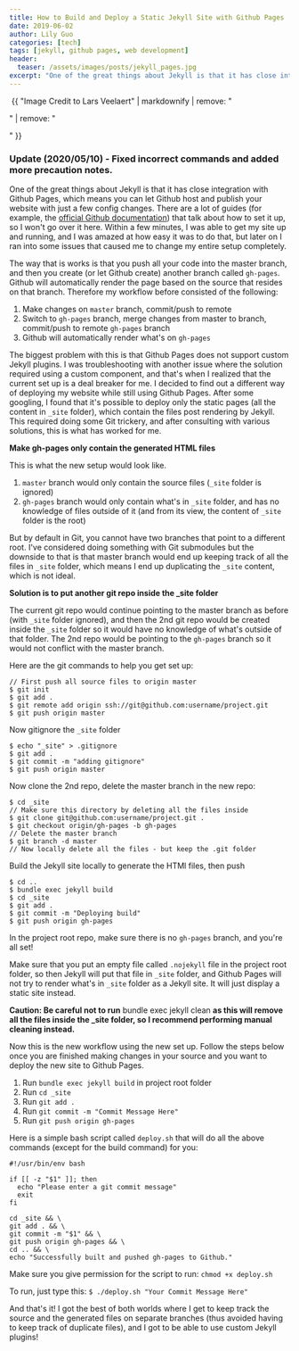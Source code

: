 ```yaml
---
title: How to Build and Deploy a Static Jekyll Site with Github Pages
date: 2019-06-02
author: Lily Guo
categories: [tech]
tags: [jekyll, github pages, web development]
header:
  teaser: /assets/images/posts/jekyll_pages.jpg
excerpt: "One of the great things about Jekyll is that it has close integration with Github Pages, which means you can let Github host and publish your website with just a few config changes. There are a lot of guides (for example, the [official Github documentation](https://help.github.com/en/articles/setting-up-your-github-pages-site-locally-with-jekyll)) that talk about how to set it up, so I won't go over it here."
---
```

<div class="archive__item-teaser">
    <img src="{{ site.url }}{{ site.baseurl }}/assets/images/posts/jekyll_pages.jpg" alt="">
    <span class="archive__item-caption">{{ "Image Credit to Lars Veelaert" | markdownify | remove: "<p>" | remove: "</p>" }}</span>
</div>

<p></p>

### Update (2020/05/10) - Fixed incorrect commands and added more precaution notes.

<p></p>

One of the great things about Jekyll is that it has close integration with Github Pages, which means you can let Github host and publish your website with just a few config changes. There are a lot of guides (for example, the [official Github documentation](https://help.github.com/en/articles/setting-up-your-github-pages-site-locally-with-jekyll)) that talk about how to set it up, so I won't go over it here. Within a few minutes, I was able to get my site up and running, and I was amazed at how easy it was to do that, but later on I ran into some issues that caused me to change my entire setup completely. 

The way that is works is that you push all your code into the master branch, and then you create (or let Github create) another branch called `gh-pages`. Github will automatically render the page based on the source that resides on that branch. Therefore my workflow before consisted of the following:

1. Make changes on `master` branch, commit/push to remote
2. Switch to `gh-pages` branch, merge changes from master to branch, commit/push to remote `gh-pages` branch
3. Github will automatically render what's on `gh-pages`

The biggest problem with this is that Github Pages does not support custom Jekyll plugins. I was troubleshooting with another issue where the solution required using a custom component, and that's when I realized that the current set up is a deal breaker for me. I decided to find out a different way of deploying my website while still using Github Pages. After some googling, I found that it's possible to deploy only the static pages (all the content in `_site` folder), which contain the files post rendering by Jekyll. This required doing some Git trickery, and after consulting with various solutions, this is what has worked for me.

**Make gh-pages only contain the generated HTML files**

This is what the new setup would look like.

1. `master` branch would only contain the source files (`_site` folder is ignored)
2. `gh-pages` branch would only contain what's in `_site` folder, and has no knowledge of files outside of it (and from its view, the content of `_site` folder is the root)

But by default in Git, you cannot have two branches that point to a different root. I've considered doing something with Git submodules but the downside to that is that master branch would end up keeping track of all the files in `_site` folder, which means I end up duplicating the `_site` content, which is not ideal.

**Solution is to put another git repo inside the _site folder**

The current git repo would continue pointing to the master branch as before (with `_site` folder ignored), and then the 2nd git repo would be created inside the `_site` folder so it would have no knowledge of what's outside of that folder. The 2nd repo would be pointing to the `gh-pages` branch so it would not conflict with the master branch.

Here are the git commands to help you get set up:

```
// First push all source files to origin master
$ git init
$ git add .
$ git remote add origin ssh://git@github.com:username/project.git
$ git push origin master
```

Now gitignore the `_site` folder

```
$ echo "_site" > .gitignore
$ git add .
$ git commit -m "adding gitignore"
$ git push origin master
```

Now clone the 2nd repo, delete the master branch in the new repo:
```
$ cd _site
// Make sure this directory by deleting all the files inside
$ git clone git@github.com:username/project.git .
$ git checkout origin/gh-pages -b gh-pages
// Delete the master branch
$ git branch -d master
// Now locally delete all the files - but keep the .git folder
```
Build the Jekyll site locally to generate the HTMl files, then push
```
$ cd ..
$ bundle exec jekyll build
$ cd _site
$ git add .
$ git commit -m "Deploying build"
$ git push origin gh-pages
```
In the project root repo, make sure there is no `gh-pages` branch, and you're all set!

Make sure that you put an empty file called `.nojekyll` file in the project root folder, so then Jekyll will put that file in `_site` folder, and Github Pages will not try to render what's in `_site` folder as a Jekyll site. It will just display a static site instead.

**Caution: Be careful not to run** bundle exec jekyll clean **as this will remove all the files inside the _site folder, so I recommend performing manual cleaning instead.**

Now this is the new workflow using the new set up. Follow the steps below once you are finished making changes in your source and you want to deploy the new site to Github Pages.

1. Run `bundle exec jekyll build` in project root folder
2. Run `cd _site`
3. Run `git add .`
4. Run `git commit -m "Commit Message Here"`
5. Run `git push origin gh-pages`

Here is a simple bash script called `deploy.sh` that will do all the above commands (except for the build command) for you:

```
#!/usr/bin/env bash

if [[ -z "$1" ]]; then
  echo "Please enter a git commit message"
  exit
fi

cd _site && \
git add . && \
git commit -m "$1" && \
git push origin gh-pages && \
cd .. && \
echo "Successfully built and pushed gh-pages to Github."
```

Make sure you give permission for the script to run:
`chmod +x deploy.sh`

To run, just type this:
`$ ./deploy.sh "Your Commit Message Here"`

And that's it! I got the best of both worlds where I get to keep track the source and the generated files on separate branches (thus avoided having to keep track of duplicate files), and I got to be able to use custom Jekyll plugins!









